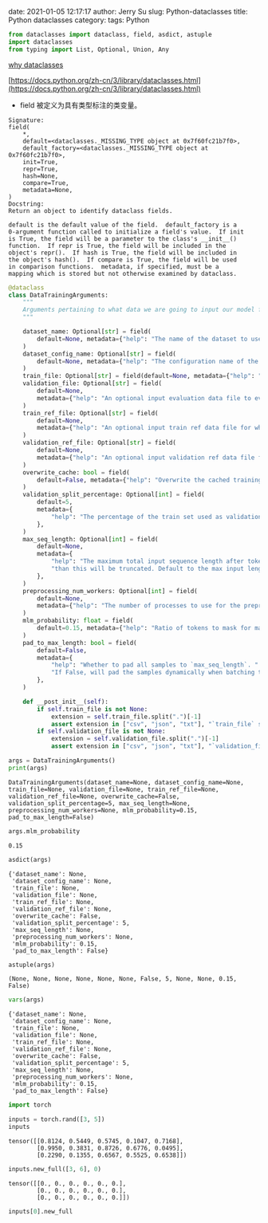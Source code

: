 date: 2021-01-05 12:17:17
author: Jerry Su
slug: Python-dataclasses
title: Python dataclasses
category: 
tags: Python


```python
from dataclasses import dataclass, field, asdict, astuple
import dataclasses
from typing import List, Optional, Union, Any
```

[why dataclasses](https://zhuanlan.zhihu.com/p/34963159?utm_source=wechatMessage_article_bottom)

[https://docs.python.org/zh-cn/3/library/dataclasses.html](https://docs.python.org/zh-cn/3/library/dataclasses.html)

- field 被定义为具有类型标注的类变量。

```
Signature:
field(
    *,
    default=<dataclasses._MISSING_TYPE object at 0x7f60fc21b7f0>,
    default_factory=<dataclasses._MISSING_TYPE object at 0x7f60fc21b7f0>,
    init=True,
    repr=True,
    hash=None,
    compare=True,
    metadata=None,
)
Docstring:
Return an object to identify dataclass fields.

default is the default value of the field.  default_factory is a
0-argument function called to initialize a field's value.  If init
is True, the field will be a parameter to the class's __init__()
function.  If repr is True, the field will be included in the
object's repr().  If hash is True, the field will be included in
the object's hash().  If compare is True, the field will be used
in comparison functions.  metadata, if specified, must be a
mapping which is stored but not otherwise examined by dataclass.
```


```python
@dataclass
class DataTrainingArguments:
    """
    Arguments pertaining to what data we are going to input our model for training and eval.
    """

    dataset_name: Optional[str] = field(
        default=None, metadata={"help": "The name of the dataset to use (via the datasets library)."}
    )
    dataset_config_name: Optional[str] = field(
        default=None, metadata={"help": "The configuration name of the dataset to use (via the datasets library)."}
    )
    train_file: Optional[str] = field(default=None, metadata={"help": "The input training data file (a text file)."})
    validation_file: Optional[str] = field(
        default=None,
        metadata={"help": "An optional input evaluation data file to evaluate the perplexity on (a text file)."},
    )
    train_ref_file: Optional[str] = field(
        default=None,
        metadata={"help": "An optional input train ref data file for whole word masking in Chinese."},
    )
    validation_ref_file: Optional[str] = field(
        default=None,
        metadata={"help": "An optional input validation ref data file for whole word masking in Chinese."},
    )
    overwrite_cache: bool = field(
        default=False, metadata={"help": "Overwrite the cached training and evaluation sets"}
    )
    validation_split_percentage: Optional[int] = field(
        default=5,
        metadata={
            "help": "The percentage of the train set used as validation set in case there's no validation split"
        },
    )
    max_seq_length: Optional[int] = field(
        default=None,
        metadata={
            "help": "The maximum total input sequence length after tokenization. Sequences longer "
            "than this will be truncated. Default to the max input length of the model."
        },
    )
    preprocessing_num_workers: Optional[int] = field(
        default=None,
        metadata={"help": "The number of processes to use for the preprocessing."},
    )
    mlm_probability: float = field(
        default=0.15, metadata={"help": "Ratio of tokens to mask for masked language modeling loss"}
    )
    pad_to_max_length: bool = field(
        default=False,
        metadata={
            "help": "Whether to pad all samples to `max_seq_length`. "
            "If False, will pad the samples dynamically when batching to the maximum length in the batch."
        },
    )

    def __post_init__(self):
        if self.train_file is not None:
            extension = self.train_file.split(".")[-1]
            assert extension in ["csv", "json", "txt"], "`train_file` should be a csv, a json or a txt file."
        if self.validation_file is not None:
            extension = self.validation_file.split(".")[-1]
            assert extension in ["csv", "json", "txt"], "`validation_file` should be a csv, a json or a txt file."
```


```python
args = DataTrainingArguments()
print(args)
```

    DataTrainingArguments(dataset_name=None, dataset_config_name=None, train_file=None, validation_file=None, train_ref_file=None, validation_ref_file=None, overwrite_cache=False, validation_split_percentage=5, max_seq_length=None, preprocessing_num_workers=None, mlm_probability=0.15, pad_to_max_length=False)



```python
args.mlm_probability
```




    0.15




```python
asdict(args)
```




    {'dataset_name': None,
     'dataset_config_name': None,
     'train_file': None,
     'validation_file': None,
     'train_ref_file': None,
     'validation_ref_file': None,
     'overwrite_cache': False,
     'validation_split_percentage': 5,
     'max_seq_length': None,
     'preprocessing_num_workers': None,
     'mlm_probability': 0.15,
     'pad_to_max_length': False}




```python
astuple(args)
```




    (None, None, None, None, None, None, False, 5, None, None, 0.15, False)




```python
vars(args)
```




    {'dataset_name': None,
     'dataset_config_name': None,
     'train_file': None,
     'validation_file': None,
     'train_ref_file': None,
     'validation_ref_file': None,
     'overwrite_cache': False,
     'validation_split_percentage': 5,
     'max_seq_length': None,
     'preprocessing_num_workers': None,
     'mlm_probability': 0.15,
     'pad_to_max_length': False}




```python
import torch
```


```python
inputs = torch.rand([3, 5])
inputs
```




    tensor([[0.8124, 0.5449, 0.5745, 0.1047, 0.7168],
            [0.9950, 0.3831, 0.8726, 0.6776, 0.0495],
            [0.2290, 0.1355, 0.6567, 0.5525, 0.6538]])




```python
inputs.new_full([3, 6], 0)
```




    tensor([[0., 0., 0., 0., 0., 0.],
            [0., 0., 0., 0., 0., 0.],
            [0., 0., 0., 0., 0., 0.]])




```python
inputs[0].new_full
```


```python

```
